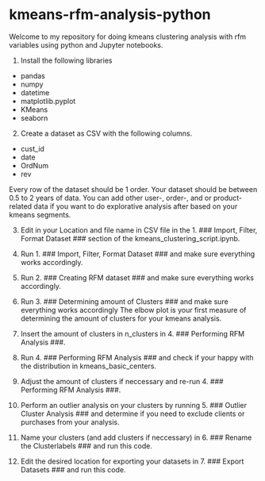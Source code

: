 # kmeans-rfm-analysis-python
Welcome to my repository for doing kmeans clustering analysis with rfm variables using python and Jupyter notebooks.

1. Install the following libraries
- pandas
- numpy
- datetime
- matplotlib.pyplot
- KMeans
- seaborn

2. Create a dataset as CSV with the following columns.
- cust_id
- date
- OrdNum
- rev

Every row of the dataset should be 1 order. Your dataset should be between 0.5 to 2 years of data. You can add other user-, order-, and or product-related data if you want to do explorative analysis after based on your kmeans segments.

3. Edit in your Location and file name in CSV file in the 1. ### Import, Filter, Format Dataset ### section of the kmeans_clustering_script.ipynb.

4. Run 1. ### Import, Filter, Format Dataset ### and make sure everything works accordingly.

5. Run 2. ### Creating RFM dataset ### and make sure everything works accordingly.

6. Run 3. ### Determining amount of Clusters ### and make sure everything works accordingly
The elbow plot is your first measure of determining the amount of clusters for your kmeans analysis.

7. Insert the amount of clusters in n_clusters in 4. ### Performing RFM Analysis ###.

8. Run 4. ### Performing RFM Analysis ### and check if your happy with the distribution in kmeans_basic_centers.

9. Adjust the amount of clusters if neccessary and re-run 4. ### Performing RFM Analysis ###.

10. Perform an outlier analysis on your clusters by running 5. ### Outlier Cluster Analysis ### and determine if you need to exclude clients or purchases from your analysis.

11. Name your clusters (and add clusters if neccessary) in 6. ### Rename the Clusterlabels ### and run this code.

12. Edit the desired location for exporting your datasets in 7. ### Export Datasets ### and run this code.
